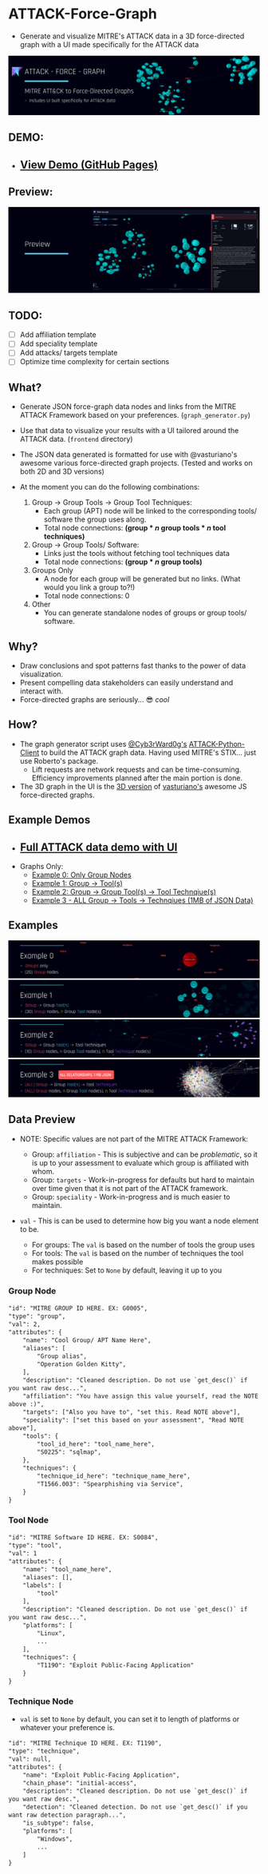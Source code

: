 
# ATTACK-Force-Graph
- Generate and visualize MITRE's ATTACK data in a 3D force-directed graph with a UI made specifically for the ATTACK data

![Showcase Header](/images/showcase_header.png)

## DEMO:

- ## [View Demo (GitHub Pages)](https://osv22.github.io/ATTACK-Force-Graph/main-site/index.html)

## Preview:
![Preview](/images/preview_header.png)


## TODO:
- [ ] Add affiliation template
- [ ] Add speciality template
- [ ] Add attacks/ targets template
- [ ] Optimize time complexity for certain sections

## What?
- Generate JSON force-graph data nodes and links from the MITRE ATTACK Framework based on your preferences. (`graph_generator.py`)
- Use that data to visualize your results with a UI tailored around the ATTACK data. (`frontend` directory)

- The JSON data generated is formatted for use with @vasturiano's awesome various force-directed graph projects. (Tested and works on both 2D and 3D versions)
- At the moment you can do the following combinations:
    1. Group -> Group Tools -> Group Tool Techniques:
        - Each group (APT) node will be linked to the corresponding tools/ software the group uses along.
        - Total node connections: **(group * *n* group tools * *n* tool techniques)**
    2. Group -> Group Tools/ Software:
        - Links just the tools without fetching tool techniques data
        - Total node connections: **(group * *n* group tools)**
    3. Groups Only
        - A node for each group will be generated but no links. (What would you link a group to?!)
        - Total node connections: 0 
    4. Other
        - You can generate standalone nodes of groups or group tools/ software.

## Why?
- Draw conclusions and spot patterns fast thanks to the power of data visualization. 
- Present compelling data stakeholders can easily understand and interact with. 
- Force-directed graphs are seriously... :sunglasses: *cool*  

## How?
- The graph generator script uses [@Cyb3rWard0g's](https://github.com/Cyb3rWard0g) [ATTACK-Python-Client](https://github.com/OTRF/ATTACK-Python-Client) to build the ATTACK graph data. Having used MITRE's STIX... just use Roberto's package. 
    - Lift requests are network requests and can be time-consuming. Efficiency improvements planned after the main portion is done. 
- The 3D graph in the UI is the [3D version](https://github.com/vasturiano/3d-force-graph) of [vasturiano's](https://github.com/vasturiano) awesome JS force-directed graphs. 

## Example Demos
- ## [Full ATTACK data demo with UI](https://osv22.github.io/ATTACK-Force-Graph/main-site/index.html)
- Graphs Only:
    - [Example 0: Only Group Nodes](https://osv22.github.io/ATTACK-Force-Graph/show-example/example0/group30.html)
    - [Example 1: Group -> Tool(s)](https://osv22.github.io/ATTACK-Force-Graph/show-example/example1/group30-tools.html)
    - [Example 2: Group -> Group Tool(s) -> Tool Technqiue(s)](https://osv22.github.io/ATTACK-Force-Graph/show-example/example2/group10-tool-teq.html)
    - [Example 3 - ALL Group -> Tools -> Technqiues (1MB of JSON Data)](https://osv22.github.io/ATTACK-Force-Graph/show-example/example3/all-group-tool-teqs.html)

## Examples
![Example0 Header](/images/ex0_header.png)
![Example1 Header](/images/ex1_header.png)
![Example1 Header](/images/ex2_header.png)
![Example1 Header](/images/ex3_header.png)

## Data Preview
- NOTE: Specific values are not part of the MITRE ATTACK Framework:
    - Group: `affiliation` - This is subjective and can be *problematic*, so it is up to your assessment to evaluate which group is affiliated with whom. 
    - Group: `targets` - Work-in-progress for defaults but hard to maintain over time given that it is not part of the ATTACK framework.
    - Group: `speciality` - Work-in-progress and is much easier to maintain.


- `val` - This is can be used to determine how big you want a node element to be.
    - For groups: The `val` is based on the number of tools the group uses
    - For tools: The `val` is based on the number of techniques the tool makes possible
    - For techniques: Set to `None` by default, leaving it up to you

### Group Node
```
"id": "MITRE GROUP ID HERE. EX: G0005",
"type": "group",
"val": 2,
"attributes": {
    "name": "Cool Group/ APT Name Here",
    "aliases": [
        "Group alias",
        "Operation Golden Kitty",
    ],
    "description": "Cleaned description. Do not use `get_desc()` if you want raw desc...",
    "affiliation": "You have assign this value yourself, read the NOTE above :)", 
    "targets": ["Also you have to", "set this. Read NOTE above"],
    "speciality": ["set this based on your assessment", "Read NOTE above"],
    "tools": {
        "tool_id_here": "tool_name_here",
        "S0225": "sqlmap",
    },
    "techniques": {
        "technique_id_here": "technique_name_here",
        "T1566.003": "Spearphishing via Service",
    }
}
```
### Tool Node
```
"id": "MITRE Software ID HERE. EX: S0084",
"type": "tool",
"val": 1
"attributes": {
    "name": "tool_name_here",
    "aliases": [],
    "labels": [
        "tool"
    ],
    "description": "Cleaned description. Do not use `get_desc()` if you want raw desc...",
    "platforms": [
        "Linux",
        ...
    ],
    "techniques": {
        "T1190": "Exploit Public-Facing Application"
    }
}
```

### Technique Node
- `val` is set to `None` by default, you can set it to length of platforms or whatever your preference is.
```
"id": "MITRE Technique ID HERE. EX: T1190",
"type": "technique",
"val": null,
"attributes": {
    "name": "Exploit Public-Facing Application",
    "chain_phase": "initial-access",
    "description": "Cleaned description. Do not use `get_desc()` if you want raw desc.",
    "detection": "Cleaned detection. Do not use `get_desc()` if you want raw detection paragraph...",
    "is_subtype": false,
    "platforms": [
        "Windows",
        ...
    ]
}
```